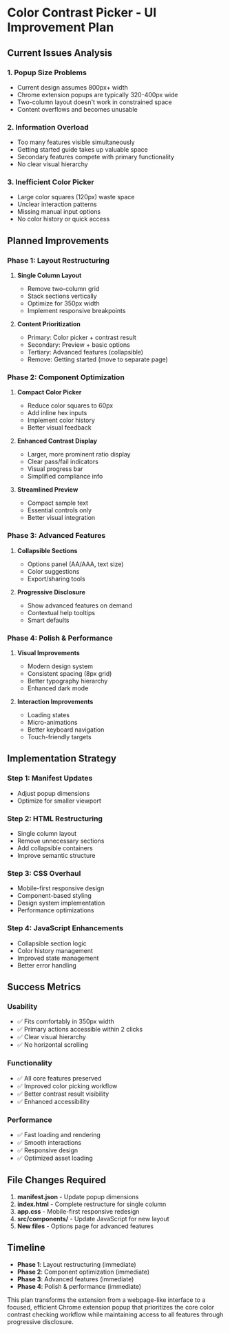 # Color Contrast Picker - UI Improvement Plan

## Current Issues Analysis

### 1. **Popup Size Problems**
- Current design assumes 800px+ width
- Chrome extension popups are typically 320-400px wide
- Two-column layout doesn't work in constrained space
- Content overflows and becomes unusable

### 2. **Information Overload**
- Too many features visible simultaneously
- Getting started guide takes up valuable space
- Secondary features compete with primary functionality
- No clear visual hierarchy

### 3. **Inefficient Color Picker**
- Large color squares (120px) waste space
- Unclear interaction patterns
- Missing manual input options
- No color history or quick access

## Planned Improvements

### Phase 1: Layout Restructuring
1. **Single Column Layout**
   - Remove two-column grid
   - Stack sections vertically
   - Optimize for 350px width
   - Implement responsive breakpoints

2. **Content Prioritization**
   - Primary: Color picker + contrast result
   - Secondary: Preview + basic options
   - Tertiary: Advanced features (collapsible)
   - Remove: Getting started (move to separate page)

### Phase 2: Component Optimization
1. **Compact Color Picker**
   - Reduce color squares to 60px
   - Add inline hex inputs
   - Implement color history
   - Better visual feedback

2. **Enhanced Contrast Display**
   - Larger, more prominent ratio display
   - Clear pass/fail indicators
   - Visual progress bar
   - Simplified compliance info

3. **Streamlined Preview**
   - Compact sample text
   - Essential controls only
   - Better visual integration

### Phase 3: Advanced Features
1. **Collapsible Sections**
   - Options panel (AA/AAA, text size)
   - Color suggestions
   - Export/sharing tools

2. **Progressive Disclosure**
   - Show advanced features on demand
   - Contextual help tooltips
   - Smart defaults

### Phase 4: Polish & Performance
1. **Visual Improvements**
   - Modern design system
   - Consistent spacing (8px grid)
   - Better typography hierarchy
   - Enhanced dark mode

2. **Interaction Improvements**
   - Loading states
   - Micro-animations
   - Better keyboard navigation
   - Touch-friendly targets

## Implementation Strategy

### Step 1: Manifest Updates
- Adjust popup dimensions
- Optimize for smaller viewport

### Step 2: HTML Restructuring
- Single column layout
- Remove unnecessary sections
- Add collapsible containers
- Improve semantic structure

### Step 3: CSS Overhaul
- Mobile-first responsive design
- Component-based styling
- Design system implementation
- Performance optimizations

### Step 4: JavaScript Enhancements
- Collapsible section logic
- Color history management
- Improved state management
- Better error handling

## Success Metrics

### Usability
- ✅ Fits comfortably in 350px width
- ✅ Primary actions accessible within 2 clicks
- ✅ Clear visual hierarchy
- ✅ No horizontal scrolling

### Functionality
- ✅ All core features preserved
- ✅ Improved color picking workflow
- ✅ Better contrast result visibility
- ✅ Enhanced accessibility

### Performance
- ✅ Fast loading and rendering
- ✅ Smooth interactions
- ✅ Responsive design
- ✅ Optimized asset loading

## File Changes Required

1. **manifest.json** - Update popup dimensions
2. **index.html** - Complete restructure for single column
3. **app.css** - Mobile-first responsive redesign
4. **src/components/** - Update JavaScript for new layout
5. **New files** - Options page for advanced features

## Timeline

- **Phase 1**: Layout restructuring (immediate)
- **Phase 2**: Component optimization (immediate)
- **Phase 3**: Advanced features (immediate)
- **Phase 4**: Polish & performance (immediate)

This plan transforms the extension from a webpage-like interface to a focused, efficient Chrome extension popup that prioritizes the core color contrast checking workflow while maintaining access to all features through progressive disclosure. 